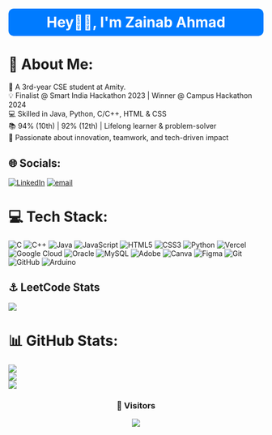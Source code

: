 <h1 align="center" style="background-color:#007BFF;color:white;padding:10px;border-radius:10px;">
  Hey👋🏻, I'm Zainab Ahmad
</h1>

# 💫 About Me:
🌟 A 3rd-year CSE student at Amity.  <br>💡 Finalist @ Smart India Hackathon 2023 | Winner @ Campus Hackathon 2024  <br>💻 Skilled in Java, Python, C/C++, HTML & CSS  <br>📚 94% (10th) | 92% (12th) | Lifelong learner & problem-solver  <br>🤝 Passionate about innovation, teamwork, and tech-driven impact  <br>

## 🌐 Socials:
[![LinkedIn](https://img.shields.io/badge/LinkedIn-%230077B5.svg?logo=linkedin&logoColor=white)](https://linkedin.com/in/https://www.linkedin.com/in/zainabahmad14/) [![email](https://img.shields.io/badge/Email-D14836?logo=gmail&logoColor=white)](mailto:zainab14ahmad@gmail.com) 


# 💻 Tech Stack:
![C](https://img.shields.io/badge/c-%2300599C.svg?style=for-the-badge&logo=c&logoColor=white) ![C++](https://img.shields.io/badge/c++-%2300599C.svg?style=for-the-badge&logo=c%2B%2B&logoColor=white) ![Java](https://img.shields.io/badge/java-%23ED8B00.svg?style=for-the-badge&logo=openjdk&logoColor=white) ![JavaScript](https://img.shields.io/badge/javascript-%23323330.svg?style=for-the-badge&logo=javascript&logoColor=%23F7DF1E) ![HTML5](https://img.shields.io/badge/html5-%23E34F26.svg?style=for-the-badge&logo=html5&logoColor=white) ![CSS3](https://img.shields.io/badge/css3-%231572B6.svg?style=for-the-badge&logo=css3&logoColor=white) ![Python](https://img.shields.io/badge/python-3670A0?style=for-the-badge&logo=python&logoColor=ffdd54) ![Vercel](https://img.shields.io/badge/vercel-%23000000.svg?style=for-the-badge&logo=vercel&logoColor=white) ![Google Cloud](https://img.shields.io/badge/GoogleCloud-%234285F4.svg?style=for-the-badge&logo=google-cloud&logoColor=white) ![Oracle](https://img.shields.io/badge/Oracle-F80000?style=for-the-badge&logo=oracle&logoColor=white) ![MySQL](https://img.shields.io/badge/mysql-4479A1.svg?style=for-the-badge&logo=mysql&logoColor=white) ![Adobe](https://img.shields.io/badge/adobe-%23FF0000.svg?style=for-the-badge&logo=adobe&logoColor=white) ![Canva](https://img.shields.io/badge/Canva-%2300C4CC.svg?style=for-the-badge&logo=Canva&logoColor=white) ![Figma](https://img.shields.io/badge/figma-%23F24E1E.svg?style=for-the-badge&logo=figma&logoColor=white) ![Git](https://img.shields.io/badge/git-%23F05033.svg?style=for-the-badge&logo=git&logoColor=white) ![GitHub](https://img.shields.io/badge/github-%23121011.svg?style=for-the-badge&logo=github&logoColor=white) ![Arduino](https://img.shields.io/badge/-Arduino-00979D?style=for-the-badge&logo=Arduino&logoColor=white)

## ⚓ LeetCode Stats
![](https://leetcard.jacoblin.cool/zainab14ahmad?cache=0)

 # 📊 GitHub Stats:
![](https://github-readme-stats.vercel.app/api?username=codiezodie&theme=highcontrast&hide_border=false&include_all_commits=true&count_private=true)<br/>
![](https://github-readme-streak-stats.herokuapp.com/?user=codiezodie&theme=highcontrast&hide_border=false)<br/>
![](https://github-readme-stats.vercel.app/api/top-langs/?username=codiezodie&theme=highcontrast&hide_border=false&include_all_commits=true&count_private=true&layout=compact)

<h3 align="center">👀 Visitors</h3>
<p align="center">
  <img src="https://profile-counter.glitch.me/codiezodie/count.svg" />
</p>

